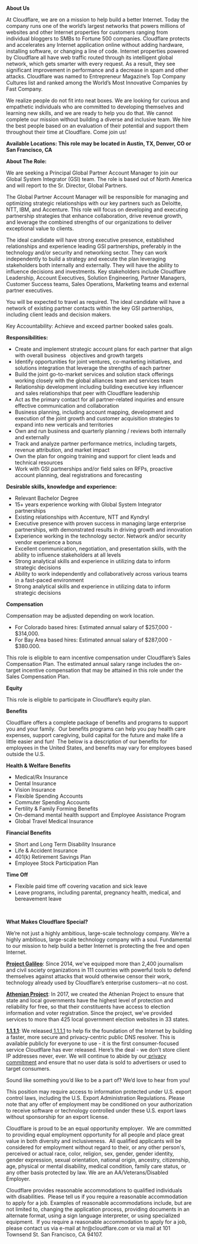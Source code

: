 <div class="content-intro">
	<div><strong>About Us</strong></div>
	<div>
		<p>At Cloudflare, we are on a mission to help build a better Internet. Today the company runs one of the world’s largest networks that powers millions of websites and other Internet properties for customers ranging from individual bloggers to SMBs to Fortune 500 companies. Cloudflare protects and accelerates any Internet application online without adding hardware, installing software, or changing a line of code. Internet properties powered by Cloudflare all have web traffic routed through its intelligent global network, which gets smarter with every request. As a result, they see significant improvement in performance and a decrease in spam and other attacks. Cloudflare was named to Entrepreneur Magazine’s Top Company Cultures list and ranked among the World’s Most Innovative Companies by Fast Company.&nbsp;</p>
		<p><span style="font-weight: 400;">We realize people do not fit into neat boxes. We are looking for curious and empathetic individuals who are committed to developing themselves and learning new skills, and we are ready to help you do that. We cannot complete our mission without building a diverse and inclusive team. We hire the best people based on an evaluation of their potential and support them throughout their time at Cloudflare. Come join us!&nbsp;</span></p>
	</div>
</div>
<p><strong>Available Locations: This role may be located in Austin, TX, Denver, CO or San Francisco, CA</strong></p>
<p><strong>About The Role:</strong></p>
<p>We are seeking a Principal Global Partner Account Manager to join our Global System Integrator (GSI) team. The role is based out of North America and will report to the Sr. Director, Global Partners.&nbsp;&nbsp;</p>
<p>The Global Partner Account Manager will be responsible for managing and optimizing strategic relationships with our key partners such as Deloitte, NTT, IBM, and Accenture. This role will focus on developing and executing partnership strategies that enhance collaboration, drive revenue growth, and leverage the combined strengths of our organizations to deliver exceptional value to clients.</p>
<p>The ideal candidate will have strong executive presence, established relationships and experience leading GSI partnerships, preferably in the technology and/or security and networking sector. They can work independently to build a strategy and execute the plan leveraging stakeholders both internally and externally. They will have the ability to influence decisions and investments. Key stakeholders include Cloudflare Leadership, Account Executives, Solution Engineering, Partner Managers, Customer Success teams, Sales Operations, Marketing teams and external partner executives.&nbsp;&nbsp;</p>
<p>You will be expected to travel as required. The ideal candidate will have a network of existing partner contacts within the key GSI partnerships, including client leads and decision makers.&nbsp;&nbsp;</p>
<p>Key Accountability: Achieve and exceed partner booked sales goals.</p>
<p><strong>Responsibilities:&nbsp;</strong></p>
<ul>
	<li>Create and implement strategic account plans for each partner that align with overall business &nbsp; objectives and growth targets</li>
	<li>Identify opportunities for joint ventures, co-marketing initiatives, and solutions integration that leverage the strengths of each partner</li>
	<li>Build the joint go-to-market services and solution stack offerings working closely with the global alliances team and services team</li>
	<li>Relationship development including building executive key influencer and sales relationships that peer with Cloudflare leadership</li>
	<li>Act as the primary contact for all partner-related inquiries and ensure effective communication and collaboration</li>
	<li>Business planning, including account mapping, development and execution of the joint growth and customer acquisition strategies to expand into new verticals and territories</li>
	<li>Own and run business and quarterly planning / reviews both internally and externally</li>
	<li>Track and analyze partner performance metrics, including targets, revenue attribution, and market impact</li>
	<li>Own the plan for ongoing training and support for client leads and technical resources</li>
	<li>Work with GSI partnerships and/or field sales on RFPs, proactive account planning, deal registrations and forecasting</li>
</ul>
<p><strong>Desirable skills, knowledge and experience:</strong></p>
<ul>
	<li>Relevant Bachelor Degree&nbsp;</li>
	<li>15+ years experience working with Global System Integrator partnerships</li>
	<li>Existing relationships with Accenture, NTT and Kyndryl</li>
	<li>Executive presence with proven success in managing large enterprise partnerships, with demonstrated results in driving growth and innovation</li>
	<li>Experience working in the technology sector. Network and/or security vendor experience a bonus</li>
	<li>Excellent communication, negotiation, and presentation skills, with the ability to influence stakeholders at all levels</li>
	<li>Strong analytical skills and experience in utilizing data to inform strategic decisions</li>
	<li>Ability to work independently and collaboratively across various teams in a fast-paced environment</li>
	<li>Strong analytical skills and experience in utilizing data to inform strategic decisions</li>
</ul>
<p><strong>Compensation</strong></p>
<p>Compensation may be adjusted depending on work location.</p>
<ul>
	<li>For Colorado based hires: Estimated annual salary of $257,000 - $314,000.</li>
	<li>For Bay Area based hires: Estimated annual salary of $287,000 - $380.000.</li>
</ul>
<p>This role is eligible to earn incentive compensation under Cloudflare’s Sales Compensation Plan. The estimated annual salary range includes the on-target incentive compensation that may be attained in this role under the Sales Compensation Plan.</p>
<p><strong>Equity</strong></p>
<p>This role is eligible to participate in Cloudflare’s equity plan.</p>
<p><strong>Benefits</strong></p>
<p>Cloudflare offers a complete package of benefits and programs to support you and your family.&nbsp; Our benefits programs can help you pay health care expenses, support caregiving, build capital for the future and make life a little easier and fun!&nbsp; The below is a description of our benefits for employees in the United States, and benefits may vary for employees based outside the U.S.</p>
<p><strong>Health &amp; Welfare Benefits</strong></p>
<ul>
	<li>Medical/Rx Insurance</li>
	<li>Dental Insurance</li>
	<li>Vision Insurance</li>
	<li>Flexible Spending Accounts</li>
	<li>Commuter Spending Accounts</li>
	<li>Fertility &amp; Family Forming Benefits</li>
	<li>On-demand mental health support and Employee Assistance Program</li>
	<li>Global Travel Medical Insurance</li>
</ul>
<p><strong>Financial Benefits</strong></p>
<ul>
	<li>Short and Long Term Disability Insurance</li>
	<li>Life &amp; Accident Insurance</li>
	<li>401(k) Retirement Savings Plan</li>
	<li>Employee Stock Participation Plan</li>
</ul>
<p><strong>Time Off</strong></p>
<ul>
	<li>Flexible paid time off covering vacation and sick leave</li>
	<li>Leave programs, including parental, pregnancy health, medical, and bereavement leave</li>
</ul>
<p>&nbsp;</p>
<div class="content-conclusion">
	<p><strong>What Makes Cloudflare Special?</strong></p>
	<p><span style="font-weight: 400;">We’re not just a highly ambitious, large-scale technology company. We’re a highly ambitious, large-scale technology company with a soul. Fundamental to our mission to help build a better Internet is protecting the free and open Internet.</span></p>
	<p><a href="https://blog.cloudflare.com/protecting-free-expression-online/"><strong>Project Galileo</strong></a><span style="font-weight: 400;">: Since 2014, we've equipped more than 2,400 journalism and civil society organizations in 111 countries with powerful tools to defend themselves against attacks that would otherwise censor their work, technology already used by Cloudflare’s enterprise customers--at no cost.</span></p>
	<p><strong><a href="https://www.cloudflare.com/athenian/">Athenian Project</a></strong><span style="font-weight: 400;">: In 2017, we created the Athenian Project to ensure that state and local governments have the highest level of protection and reliability for free, so that their constituents have access to election information and voter registration. Since the project, we've provided services to more than 425 local government election websites in 33 states.</span></p>
	<p><a href="https://1.1.1.1/"><strong>1.1.1.1</strong></a><span style="font-weight: 400;">: We released</span><a href="https://1.1.1.1/"> <span style="font-weight: 400;">1.1.1.1</span></a><span style="font-weight: 400;"> to help fix the foundation of the Internet by building a faster, more secure and privacy-centric public DNS resolver. This is available publicly for everyone to use - it is the first consumer-focused service Cloudflare has ever released. Here’s the deal - we don’t store client IP addresses never, ever. We will continue to abide by our</span><a href="https://developers.cloudflare.com/1.1.1.1/privacy/public-dns-resolver"> privacy commitment</a><span style="font-weight: 400;"> and ensure that no user data is sold to advertisers or used to target consumers.</span></p>
	<p><span style="font-weight: 400;">Sound like something you’d like to be a part of? We’d love to hear from you!</span></p>
	<p><span style="font-weight: 400;">This position may require access to information protected under U.S. export control laws, including the U.S. Export Administration Regulations. Please note that any offer of employment may be conditioned on your authorization to receive software or technology controlled under these U.S. export laws without sponsorship for an export license.</span></p>
	<p><span style="font-weight: 400;">Cloudflare is proud to be an equal opportunity employer. &nbsp;We are committed to providing equal employment opportunity for all people and place great value in both diversity and inclusiveness. &nbsp;All qualified applicants will be considered for employment without regard to their, or any other person's, perceived or actual</span> <span style="font-weight: 400;">race, color, religion, sex, gender, gender identity, gender expression, sexual orientation, national origin, ancestry, citizenship, age, physical or mental disability, medical condition, family care status, or any other basis protected by law. </span><span style="font-weight: 400;">We are an AA/Veterans/Disabled Employer.</span></p>
	<p><span style="font-weight: 400;">Cloudflare provides reasonable accommodations to qualified individuals with disabilities. &nbsp;Please tell us if you require a reasonable accommodation to apply for a job. Examples of reasonable accommodations include, but are not limited to, changing the application process, providing documents in an alternate format, using a sign language interpreter, or using specialized equipment. &nbsp;If you require a reasonable accommodation to apply for a job, please contact us via e-mail at </span><span style="font-weight: 400;">hr@cloudflare.com</span><span style="font-weight: 400;"> or via mail at 101 Townsend St. San Francisco, CA 94107.</span></p>
</div>